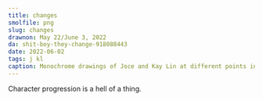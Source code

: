 ```yaml
---
title: changes
smolfile: png
slug: changes
drawnon: May 22/June 3, 2022
da: shit-boy-they-change-918088443
date: 2022-06-02
tags: j kl
caption: Monochrome drawings of Joce and Kay Lin at different points in their lives, story included.
---
```

Character progression is a hell of a thing.
